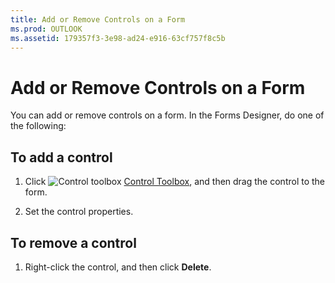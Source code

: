 ```yaml
---
title: Add or Remove Controls on a Form
ms.prod: OUTLOOK
ms.assetid: 179357f3-3e98-ad24-e916-63cf757f8c5b
---
```



# Add or Remove Controls on a Form

You can add or remove controls on a form. In the Forms Designer, do one of the following:


## To add a control


1. Click 
![Control toolbox](../images/0548_ZA06045100.gif) [Control Toolbox](control-toolbox-overview.md), and then drag the control to the form.
    
2. Set the control properties.
    

## To remove a control


1. Right-click the control, and then click  **Delete**.
    

